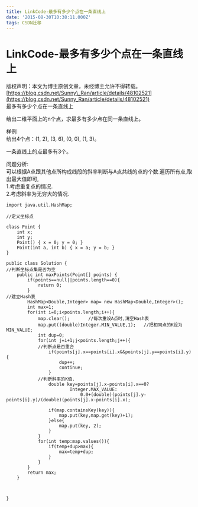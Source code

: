 ```yaml
---
title: LinkCode-最多有多少个点在一条直线上
date: '2015-08-30T10:38:11.000Z'
tags: CSDN迁移
---
```


# LinkCode-最多有多少个点在一条直线上

版权声明：本文为博主原创文章，未经博主允许不得转载。 [https://blog.csdn.net/Sunny\_Ran/article/details/48102521](https://blog.csdn.net/Sunny_Ran/article/details/48102521)  
最多有多少个点在一条直线上

给出二维平面上的n个点，求最多有多少点在同一条直线上。

样例  
给出4个点：\(1, 2\), \(3, 6\), \(0, 0\), \(1, 3\)。

一条直线上的点最多有3个。

问题分析:  
可以根据A点跟其他点所构成线段的斜率判断与A点共线的点的个数.遍历所有点,取出最大值即可,  
1.考虑重复点的情况.  
2.考虑斜率为无穷大的情况.

```text
import java.util.HashMap;

//定义坐标点

class Point {
    int x;
    int y;
    Point() { x = 0; y = 0; }
    Point(int a, int b) { x = a; y = b; }
}

public class Solution {
//判断坐标点集是否为空
    public int maxPoints(Point[] points) {
        if(points==null||points.length==0){
            return 0;
        }
//建立Hash表
        HashMap<Double,Integer> map= new HashMap<Double,Integer>();
        int max=1;
        for(int i=0;i<points.length;i++){
            map.clear();       //每次重设A点时,清空Hash表
            map.put((double)Integer.MIN_VALUE,1);   //把相同点的K设为MIN_VALUE;
            int dup=0;
            for(int j=i+1;j<points.length;j++){
            //判断点是否重合
                if(points[j].x==points[i].x&&points[j].y==points[i].y){
                    dup++;
                    continue;
                }
            //判断斜率的K值.
                double key=points[j].x-points[i].x==0?
                        Integer.MAX_VALUE:
                            0.0+(double)(points[j].y-points[i].y)/(double)(points[j].x-points[i].x);

                if(map.containsKey(key)){
                    map.put(key,map.get(key)+1);
                }else{
                    map.put(key, 2);
                }
            }
            for(int temp:map.values()){
                if(temp+dup>max){
                    max=temp+dup;
                }
            }
        }
        return max;
    }



}
```

